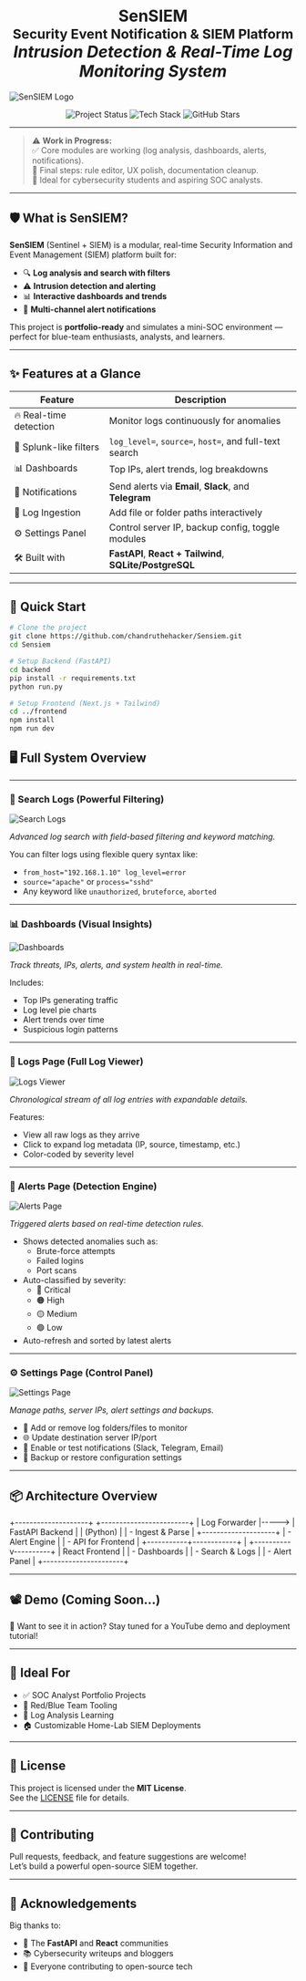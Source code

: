 <h1 align="center">
  <br />
  <strong>SenSIEM</strong>
  <br />
  <sub><b>Security Event Notification & SIEM Platform</b></sub>
  <br />
  <em>Intrusion Detection & Real-Time Log Monitoring System</em>
</h1>

  <img src="https://raw.githubusercontent.com/chandruthehacker/Sensiem/main/frontend/src/assets/SenSIEM.png" alt="SenSIEM Logo" align="center"/>
<p align="center">
  <img src="https://img.shields.io/badge/Project%20Status-80%25%20Complete-yellow?style=flat-square" alt="Project Status" />
  <img src="https://img.shields.io/badge/Tech-FastAPI%20%7C%20React-blue?style=flat-square" alt="Tech Stack" />
  <img src="https://img.shields.io/github/stars/chandruthehacker/sensiem?style=social" alt="GitHub Stars" />
</p>

---

> ⚠️ **Work in Progress:**  
> ✅ Core modules are working (log analysis, dashboards, alerts, notifications).  
> 🧠 Final steps: rule editor, UX polish, documentation cleanup.  
> 🎯 Ideal for cybersecurity students and aspiring SOC analysts.

---

## 🛡️ What is SenSIEM?

**SenSIEM** (Sentinel + SIEM) is a modular, real-time Security Information and Event Management (SIEM) platform built for:

- 🔍 **Log analysis and search with filters**
- ⚠️ **Intrusion detection and alerting**
- 📊 **Interactive dashboards and trends**
- 💬 **Multi-channel alert notifications**

This project is **portfolio-ready** and simulates a mini-SOC environment — perfect for blue-team enthusiasts, analysts, and learners.

---

## ✨ Features at a Glance

| Feature                        | Description                                                                 |
|-------------------------------|-----------------------------------------------------------------------------|
| 🔥 Real-time detection         | Monitor logs continuously for anomalies                                     |
| 🔎 Splunk-like filters         | `log_level=`, `source=`, `host=`, and full-text search                      |
| 📊 Dashboards                 | Top IPs, alert trends, log breakdowns                                      |
| 📩 Notifications              | Send alerts via **Email**, **Slack**, and **Telegram**                      |
| 📁 Log Ingestion              | Add file or folder paths interactively                                     |
| ⚙️ Settings Panel             | Control server IP, backup config, toggle modules                           |
| 🛠️ Built with                | **FastAPI**, **React + Tailwind**, **SQLite/PostgreSQL**                   |

---

## 🚀 Quick Start

```bash
# Clone the project
git clone https://github.com/chandruthehacker/Sensiem.git
cd Sensiem

# Setup Backend (FastAPI)
cd backend
pip install -r requirements.txt
python run.py

# Setup Frontend (Next.js + Tailwind)
cd ../frontend
npm install
npm run dev
```

## 🖥️ Full System Overview

---

### 🔎 Search Logs (Powerful Filtering)

![Search Logs](frontend/src/assets/Sensiem_Search.png)

_Advanced log search with field-based filtering and keyword matching._

You can filter logs using flexible query syntax like:

- `from_host="192.168.1.10" log_level=error`
- `source="apache"` or `process="sshd"`
- Any keyword like `unauthorized`, `bruteforce`, `aborted`

---

### 📊 Dashboards (Visual Insights)

![Dashboards](frontend/src/assets/Sensiem_Dashboard.png)

_Track threats, IPs, alerts, and system health in real-time._

Includes:

- Top IPs generating traffic
- Log level pie charts
- Alert trends over time
- Suspicious login patterns

---

### 📄 Logs Page (Full Log Viewer)

![Logs Viewer](frontend/src/assets/Sensiem_Logs.png)

_Chronological stream of all log entries with expandable details._

Features:

- View all raw logs as they arrive
- Click to expand log metadata (IP, source, timestamp, etc.)
- Color-coded by severity level

---

### 🚨 Alerts Page (Detection Engine)

![Alerts Page](frontend/src/assets/Sensiem_Alerts.png)

_Triggered alerts based on real-time detection rules._

- Shows detected anomalies such as:
  - Brute-force attempts
  - Failed logins
  - Port scans
- Auto-classified by severity:
  - 🔴 Critical
  - 🟠 High
  - 🟡 Medium
  - 🟢 Low
- Auto-refresh and sorted by latest alerts

---

### ⚙️ Settings Page (Control Panel)

![Settings Page](frontend/src/assets/Sensiem_Settings.png)

_Manage paths, server IPs, alert settings and backups._

- 🔌 Add or remove log folders/files to monitor
- 🌐 Update destination server IP/port
- 🔔 Enable or test notifications (Slack, Telegram, Email)
- 💾 Backup or restore configuration settings

---

## 📦 Architecture Overview

+--------------------+ +------------------------+
| Log Forwarder |-----> | FastAPI Backend |
| (Python) | | - Ingest & Parse |
+--------------------+ | - Alert Engine |
| - API for Frontend |
+-----------+------------+
|
+----------v----------+
| React Frontend |
| - Dashboards |
| - Search & Logs |
| - Alert Panel |
+----------------------+

---

## 📽️ Demo (Coming Soon...)

🎥 Want to see it in action? Stay tuned for a YouTube demo and deployment tutorial!

---

## 🧠 Ideal For

- ✅ SOC Analyst Portfolio Projects  
- 🔐 Red/Blue Team Tooling  
- 📝 Log Analysis Learning  
- 🏠 Customizable Home-Lab SIEM Deployments

---

## 📄 License

This project is licensed under the **MIT License**.  
See the [LICENSE](LICENSE) file for details.

---

## 🤝 Contributing

Pull requests, feedback, and feature suggestions are welcome!  
Let’s build a powerful open-source SIEM together.

---

## 🙌 Acknowledgements

Big thanks to:

- 🧬 The **FastAPI** and **React** communities  
- 📚 Cybersecurity writeups and bloggers  
- 💖 Everyone contributing to open-source tech
